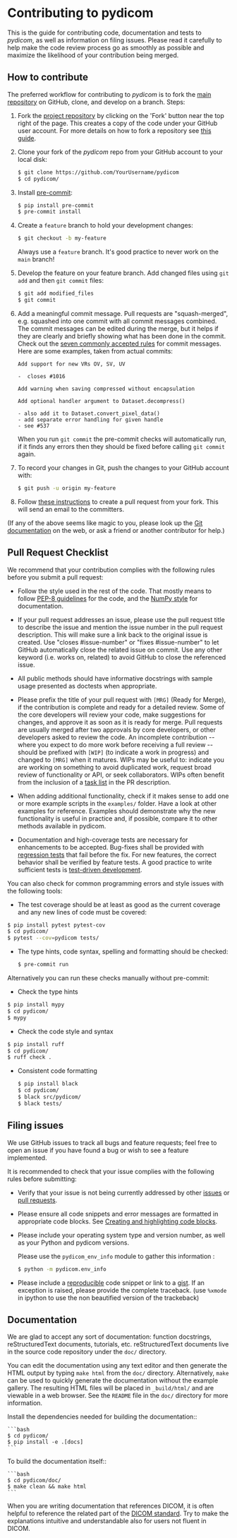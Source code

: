 
Contributing to pydicom
=======================

This is the guide for contributing code, documentation and tests to *pydicom*, as
well as information on filing issues. Please read it carefully to help make the
code review process go as smoothly as possible and maximize the likelihood of your
contribution being merged.


How to contribute
-----------------

The preferred workflow for contributing to *pydicom* is to fork the
[main repository](https://github.com/pydicom/pydicom) on
GitHub, clone, and develop on a branch. Steps:

1. Fork the [project repository](https://github.com/pydicom/pydicom)
   by clicking on the 'Fork' button near the top right of the page. This creates
   a copy of the code under your GitHub user account. For more details on
   how to fork a repository see [this guide](https://help.github.com/articles/fork-a-repo/).

2. Clone your fork of the *pydicom* repo from your GitHub account to your local disk:

   ```bash
   $ git clone https://github.com/YourUsername/pydicom
   $ cd pydicom/
   ```

3. Install [pre-commit](https://pre-commit.com):

    ```bash
    $ pip install pre-commit
    $ pre-commit install
    ```

4. Create a ``feature`` branch to hold your development changes:

   ```bash
   $ git checkout -b my-feature
   ```

   Always use a ``feature`` branch. It's good practice to never work on the ``main`` branch!

5. Develop the feature on your feature branch. Add changed files using ``git add`` and then ``git commit`` files:

   ```bash
   $ git add modified_files
   $ git commit
   ```

6. Add a meaningful commit message. Pull requests are "squash-merged", e.g.
   squashed into one commit with all commit messages combined. The commit
   messages can be edited during the merge, but it helps if they are clearly
   and briefly showing what has been done in the commit. Check out the
   [seven commonly accepted rules](https://www.theserverside.com/video/Follow-these-git-commit-message-guidelines)
   for commit messages. Here are some examples, taken from actual commits:

   ```
   Add support for new VRs OV, SV, UV

   -  closes #1016
   ```
   ```
   Add warning when saving compressed without encapsulation
   ```
   ```
   Add optional handler argument to Dataset.decompress()

   - also add it to Dataset.convert_pixel_data()
   - add separate error handling for given handle
   - see #537
   ```

   When you run ``git commit`` the pre-commit checks will automatically run, if
   it finds any errors then they should be fixed before calling ``git commit``
   again.

7. To record your changes in Git, push the changes to your GitHub
   account with:

   ```bash
   $ git push -u origin my-feature
   ```

8. Follow [these instructions](https://help.github.com/articles/creating-a-pull-request-from-a-fork) to create a pull request from your fork. This will send an email to the committers.

(If any of the above seems like magic to you, please look up the
[Git documentation](https://git-scm.com/documentation) on the web, or ask a friend or another contributor for help.)

Pull Request Checklist
----------------------

We recommend that your contribution complies with the following rules before you
submit a pull request:

-  Follow the style used in the rest of the code. That mostly means to
   follow [PEP-8 guidelines](https://www.python.org/dev/peps/pep-0008/) for
   the code, and the [NumPy style](https://numpydoc.readthedocs.io/en/latest/format.html)
   for documentation.

-  If your pull request addresses an issue, please use the pull request title to
   describe the issue and mention the issue number in the pull request
   description. This will make sure a link back to the original issue is
   created. Use "closes #issue-number" or "fixes #issue-number" to let GitHub
   automatically close the related issue on commit. Use any other keyword
   (i.e. works on, related) to avoid GitHub to close the referenced issue.

-  All public methods should have informative docstrings with sample
   usage presented as doctests when appropriate.

-  Please prefix the title of your pull request with `[MRG]` (Ready for Merge),
   if the contribution is complete and ready for a detailed review. Some of the
   core developers will review your code, make suggestions for changes, and
   approve it as soon as it is ready for merge. Pull requests are usually merged
   after two approvals by core developers, or other developers asked to review the code.
   An incomplete contribution -- where you expect to do more work before receiving a full
   review -- should be prefixed with `[WIP]` (to indicate a work in progress) and
   changed to `[MRG]` when it matures. WIPs may be useful to: indicate you are
   working on something to avoid duplicated work, request broad review of
   functionality or API, or seek collaborators. WIPs often benefit from the
   inclusion of a
   [task list](https://github.com/blog/1375-task-lists-in-gfm-issues-pulls-comments)
   in the PR description.

-  When adding additional functionality, check if it makes sense to add one or
   more example scripts in the ``examples/`` folder. Have a look at other
   examples for reference. Examples should demonstrate why the new
   functionality is useful in practice and, if possible, compare it
   to other methods available in pydicom.

-  Documentation and high-coverage tests are necessary for enhancements to be
   accepted. Bug-fixes shall be provided with
   [regression tests](https://en.wikipedia.org/wiki/regression_testing) that
   fail before the fix. For new features, the correct behavior shall be
   verified by feature tests. A good practice to write sufficient tests is
   [test-driven development](https://en.wikipedia.org/wiki/Test-driven_development).

You can also check for common programming errors and style issues with the
following tools:

-  The test coverage should be at least as good as the current coverage and any
new lines of code must be covered:

  ```bash
  $ pip install pytest pytest-cov
  $ cd pydicom/
  $ pytest --cov=pydicom tests/
  ```

- The type hints, code syntax, spelling and formatting should be checked:

  ```bash
  $ pre-commit run
  ```

Alternatively you can run these checks manually without pre-commit:

-  Check the type hints

  ```bash
  $ pip install mypy
  $ cd pydicom/
  $ mypy
  ```

-  Check the code style and syntax

  ```bash
  $ pip install ruff
  $ cd pydicom/
  $ ruff check .
  ```

- Consistent code formatting

  ```bash
  $ pip install black
  $ cd pydicom/
  $ black src/pydicom/
  $ black tests/
  ```

Filing issues
-------------
We use GitHub issues to track all bugs and feature requests; feel free to
open an issue if you have found a bug or wish to see a feature implemented.

It is recommended to check that your issue complies with the
following rules before submitting:

-  Verify that your issue is not being currently addressed by other
   [issues](https://github.com/pydicom/pydicom/issues?q=)
   or [pull requests](https://github.com/pydicom/pydicom/pulls?q=).

-  Please ensure all code snippets and error messages are formatted in
   appropriate code blocks.
   See [Creating and highlighting code blocks](https://help.github.com/articles/creating-and-highlighting-code-blocks).

-  Please include your operating system type and version number, as well
   as your Python and pydicom versions.

   Please use the `pydicom_env_info` module to gather this information :

   ```bash
   $ python -m pydicom.env_info
   ```

-  Please include a
   [reproducible](https://stackoverflow.com/help/minimal-reproducible-example)
   code snippet or link to a [gist](https://gist.github.com). If an
   exception is raised, please provide the complete traceback. (use `%xmode`
   in ipython to use the non beautified version of the trackeback)


Documentation
-------------

We are glad to accept any sort of documentation: function docstrings,
reStructuredText documents, tutorials, etc.
reStructuredText documents live in the source code repository under the
``doc/`` directory.

You can edit the documentation using any text editor and then generate
the HTML output by typing ``make html`` from the ``doc/`` directory.
Alternatively, ``make`` can be used to quickly generate the
documentation without the example gallery. The resulting HTML files will
be placed in ``_build/html/`` and are viewable in a web browser. See the
``README`` file in the ``doc/`` directory for more information.

Install the dependencies needed for building the documentation::

    ```bash
    $ cd pydicom/
    $ pip install -e .[docs]
    ```

To build the documentation itself::

    ```bash
    $ cd pydicom/doc/
    $ make clean && make html
    ```

When you are writing documentation that references DICOM, it is often
helpful to reference the related part of the
[DICOM standard](https://www.dicomstandard.org/current/). Try to make the
explanations intuitive and understandable also for users not fluent in DICOM.
